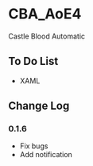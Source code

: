 # CBA_AoE4
Castle Blood Automatic

## To Do List

- XAML

## Change Log

### 0.1.6

- Fix bugs
- Add notification

